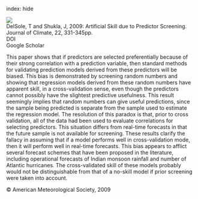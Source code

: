 index: hide

<div class="Citation">
    <div class="Citation-thumb CitationThumb-linked"  data-href="https://doi.org/10.1175/2008jcli2414.1">
      <img src="https://static.claimspace.cloud/climate-study-static/refs/thumbs/9/DelSole_and_Shukla_2009-thumb.png" />
    </div>

  <div class="Citation-body">
    <div class="Citation-text">DelSole, T and Shukla, J, 2009: Artificial Skill due to Predictor Screening. <span class="Article-journal">Journal of Climate, </span><span class="Article-volume">22, </span>331-345pp.</div>
    <div class="Citation-links">
      <div class="CitationLink" data-href="https://doi.org/10.1175/2008jcli2414.1">
        <div class="CitationLink-icon CitationLink-Doi"></div>
        <div class="CitationLink-text">DOI</div>
      </div>
      <div class="CitationLink" data-href="https://scholar.google.com/scholar?q=10.1175/2008jcli2414.1">
        <div class="CitationLink-icon CitationLink-Scholar"></div>
        <div class="CitationLink-text">Google Scholar</div>
      </div>
    </div>
  </div>
</div>

This paper shows that if predictors are selected preferentially because of their strong correlation with a prediction variable, then standard methods for validating prediction models derived from these predictors will be biased. This bias is demonstrated by screening random numbers and showing that regression models derived from these random numbers have apparent skill, in a cross-validation sense, even though the predictors cannot possibly have the slightest predictive usefulness. This result seemingly implies that random numbers can give useful predictions, since the sample being predicted is separate from the sample used to estimate the regression model. The resolution of this paradox is that, prior to cross validation, all of the data had been used to evaluate correlations for selecting predictors. This situation differs from real-time forecasts in that the future sample is not available for screening. These results clarify the fallacy in assuming that if a model performs well in cross-validation mode, then it will perform well in real-time forecasts. This bias appears to afflict several forecast schemes that have been proposed in the literature, including operational forecasts of Indian monsoon rainfall and number of Atlantic hurricanes. The cross-validated skill of these models probably would not be distinguishable from that of a no-skill model if prior screening were taken into account.

<div class="Citation-copy">
&copy; American Meteorological Society, 2009
</div>